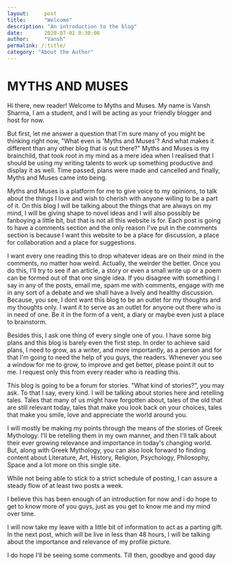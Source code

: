 ```yaml
---
layout:     post
title:      "Welcome"
description: "An introduction to the blog"
date:       2020-07-02 0:30:00
author:     "Vansh"
permalink: /:title/
category: "About the Author"
---
```


# MYTHS AND MUSES

Hi there, new reader! Welcome to Myths and Muses. My name is Vansh Sharma, I am a student, and I will be acting as your friendly blogger and host for now.

But first, let me answer a question that I'm sure many of you might be thinking right now, "What even is 'Myths and Muses'? And what makes it different than any other blog that is out there?" Myths and Muses is my brainchild, that took root in my mind as a mere idea when I realised that I should be using my writing talents to work up something productive and display it as well. Time passed, plans were made and cancelled and finally, Myths and Muses came into being. 

Myths and Muses is a platform for me to give voice to my opinions, to talk about the things I love and wish to cherish with anyone willing to be a part of it. On this blog I will be talking about the things that are always on my mind, I will be giving shape to novel ideas and I will also possibly be fanboying a little bit, but that is not all this website is for. Each post is going to have a comments section and the only reason I've put in the comments section is because I want this website to be a place for discussion, a place for collaboration and a place for suggestions.

I want every one reading this to drop whatever ideas are on their mind in the comments, no matter how weird. Actually, the weirder the better. Once you do this, I'll try to see if an article, a story or even a small write up or a poem can be formed out of that one single idea. If you disagree with something I say in any of the posts, email me, spam me with comments, engage with me in any sort of a debate and we shall have a lively and healthy discussion. Because, you see, I dont want this blog to be an outlet for my thoughts and my thoughts only. I want it to serve as an outlet for anyone out there who is in need of one. Be it in the form  of a vent, a diary or maybe even just a place to brainstorm.

Besides this, I ask one thing of every single one of you. I have some big plans and this blog is barely even the first step. In order to achieve said plans, I need to grow, as a writer, and more importantly, as a person and for that I'm going to need the help of you guys, the readers. Whenever you see a window for me to grow, to improve and get better, please point it out to me. I request only this from every reader who is reading this.

This blog is going to be a forum for stories. "What kind of stories?", you may ask. To that I say, every kind. I will be talking about stories here and retelling tales. Tales that many of us might have forgotten about, tales of the old that are still relevant today, tales that make you look back on your choices, tales that make you smile, love and appreciate the world around you.

I will mostly be making my points through the means of the stories of Greek Mythology. I'll be retelling them in my own manner, and then I'll talk about their ever growing relevance and importance in today's changing world. But, along with Greek Mythology, you can also look forward to finding content about Literature, Art, History, Religion, Psychology, Philosophy, Space and a lot more on this single site.

While not being able to stick to a strict schedule of posting, I can assure a steady flow of at least two posts a week.

I believe this has been enough of an introduction for now and i do hope to get to know more of you guys, just as you get to know me and my mind over time.

I will now take my leave with a little bit of information to act as a parting gift. In the next post, which will be live in less than 48 hours, I will be talking about the importance and relevance of my profile picture.

I do hope I'll be seeing some comments. Till then, goodbye and good day


